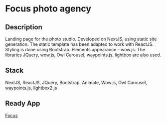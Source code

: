 # Focus photo agency 

## Description

Landing page for the photo studio. Developed on NextJS, using static site generation. The static template has been adapted to work with ReactJS. Styling is done using Bootstrap. Elements appearance - wow.js. The libraries JQuery, wow.js, Owl Carousel, waypoints.js, lightbox are also used.

## Stack

NextJS, ReactJS, JQuery, Bootstrap, Animate, Wow.js, Owl Carousel, waypoints.js, lightbox2.js

## Ready App

[Focus](https://smtexx.github.io/focus/)
